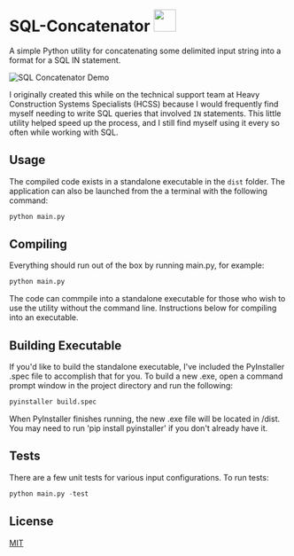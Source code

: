 # SQL-Concatenator <img src="https://i.ibb.co/pRT6B9x/face.png" alt="" width="40"/>
A simple Python utility for concatenating some delimited input string into a format for a SQL IN statement.

![SQL Concatenator Demo](https://i.ibb.co/pXkrxHp/Concatenator.gif)

I originally created this while on the technical support team at Heavy Construction Systems Specialists (HCSS) because I would frequently find myself needing to write SQL queries that involved `IN` statements.
This little utility helped speed up the process, and I still find myself using it every so often while working with SQL.

## Usage

The compiled code exists in a standalone executable in the `dist` folder. The application can also be launched from the a terminal with the following command:
```python
python main.py
```

## Compiling

Everything should run out of the box by running main.py, for example:
```python
python main.py
```
The code can commpile into a standalone executable for those who wish to use the utility without the command line.
Instructions below for compiling into an executable.

## Building Executable

If you'd like to build the standalone executable, I've included the PyInstaller .spec file to accomplish that for you. To build a new .exe, open a command prompt window in the project directory and run the following:


```python
pyinstaller build.spec
```
When PyInstaller finishes running, the new .exe file will be located in /dist. You may need to run 'pip install pyinstaller' if you don't already have it.

## Tests

There are a few unit tests for various input configurations. To run tests:
```python
python main.py -test
```

## License
[MIT](https://choosealicense.com/licenses/mit/)
